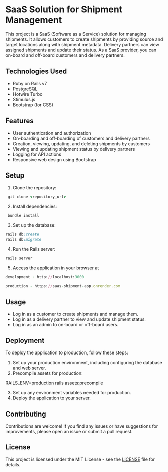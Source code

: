 # SaaS Solution for Shipment Management

This project is a SaaS (Software as a Service) solution for managing shipments. It allows customers to create shipments by providing source and target locations along with shipment metadata. Delivery partners can view assigned shipments and update their status. As a SaaS provider, you can on-board and off-board customers and delivery partners.

## Technologies Used

- Ruby on Rails v7
- PostgreSQL
- Hotwire Turbo
- Stimulus.js
- Bootstrap (for CSS)

## Features

- User authentication and authorization
- On-boarding and off-boarding of customers and delivery partners
- Creation, viewing, updating, and deleting shipments by customers
- Viewing and updating shipment status by delivery partners
- Logging for API actions
- Responsive web design using Bootstrap

## Setup

1. Clone the repository:
```ruby
 git clone <repository_url>
```

2. Install dependencies:
```ruby
 bundle install
```

3. Set up the database:
```ruby
rails db:create
rails db:migrate
```

4. Run the Rails server:
```ruby
rails server
```

5. Access the application in your browser at
```ruby
development - http://localhost:3000
```
```ruby
production - https://saas-shipment-app.onrender.com
```


## Usage

- Log in as a customer to create shipments and manage them.
- Log in as a delivery partner to view and update shipment status.
- Log in as an admin to on-board or off-board users.

## Deployment

To deploy the application to production, follow these steps:

1. Set up your production environment, including configuring the database and web server.
2. Precompile assets for production:

RAILS_ENV=production rails assets:precompile


3. Set up any environment variables needed for production.
4. Deploy the application to your server.

## Contributing

Contributions are welcome! If you find any issues or have suggestions for improvements, please open an issue or submit a pull request.

## License

This project is licensed under the MIT License - see the [LICENSE](LICENSE) file for details.



